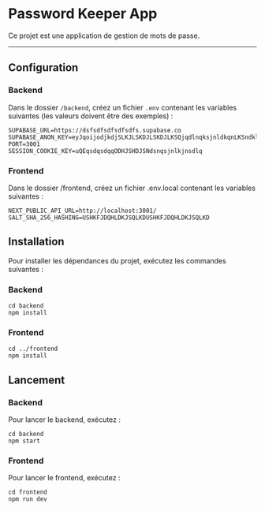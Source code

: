 # Password Keeper App

Ce projet est une application de gestion de mots de passe.

---

## Configuration

### Backend

Dans le dossier `/backend`, créez un fichier `.env` contenant les variables suivantes (les valeurs doivent être des exemples) :

```
SUPABASE_URL=https://dsfsdfsdfsdfsdfs.supabase.co
SUPABASE_ANON_KEY=eyJqoijodjkdjSLKJLSKDJLSKDJLKSQjqdlnqksjnldkqnLKSndkl
PORT=3001
SESSION_COOKIE_KEY=uQEqsdqsdqqODHJSHDJSNdsnqsjnlkjnsdlq
```

### Frontend
Dans le dossier /frontend, créez un fichier .env.local contenant les variables suivantes :

```
NEXT_PUBLIC_API_URL=http://localhost:3001/
SALT_SHA_256_HASHING=USHKFJDQHLDKJSQLKDUSHKFJDQHLDKJSQLKD
```

## Installation
Pour installer les dépendances du projet, exécutez les commandes suivantes :


### Backend
```
cd backend
npm install
```

### Frontend
```
cd ../frontend
npm install
```

## Lancement

### Backend
Pour lancer le backend, exécutez :

```
cd backend
npm start
```

### Frontend
Pour lancer le frontend, exécutez :

```
cd frontend
npm run dev
```